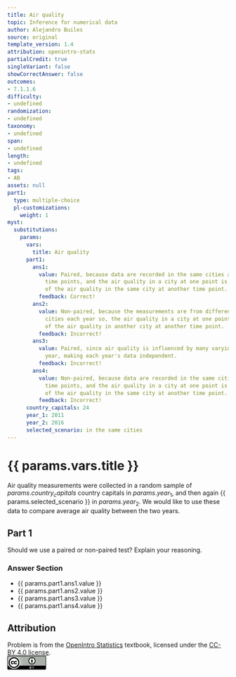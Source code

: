 ```yaml
---
title: Air quality
topic: Inference for numerical data
author: Alejandro Builes
source: original
template_version: 1.4
attribution: openintro-stats
partialCredit: true
singleVariant: false
showCorrectAnswer: false
outcomes:
- 7.1.1.6
difficulty:
- undefined
randomization:
- undefined
taxonomy:
- undefined
span:
- undefined
length:
- undefined
tags:
- AB
assets: null
part1:
  type: multiple-choice
  pl-customizations:
    weight: 1
myst:
  substitutions:
    params:
      vars:
        title: Air quality
      part1:
        ans1:
          value: Paired, because data are recorded in the same cities at two different
            time points, and the air quality in a city at one point is not independent
            of the air quality in the same city at another time point.
          feedback: Correct!
        ans2:
          value: Non-paired, because the measurements are from different, non-corresponding
            cities each year so, the air quality in a city at one point is independent
            of the air quality in another city at another time point.
          feedback: Incorrect!
        ans3:
          value: Paired, since air quality is influenced by many varying factors each
            year, making each year's data independent.
          feedback: Incorrect!
        ans4:
          value: Non-paired, because data are recorded in the same cities at two different
            time points, and the air quality in a city at one point is not independent
            of the air quality in the same city at another time point.
          feedback: Incorrect!
      country_capitals: 24
      year_1: 2011
      year_2: 2016
      selected_scenario: in the same cities
---
```

# {{ params.vars.title }}
Air quality measurements were collected in a random sample of ${{ params.country_capitals }}$ country capitals in ${{ params.year_1 }}$, and then again {{ params.selected_scenario }} in ${{ params.year_2 }}$. We would like to use these data to compare average air quality between the two years.

## Part 1

Should we use a paired or non-paired test? Explain your reasoning.

### Answer Section

- {{ params.part1.ans1.value }}
- {{ params.part1.ans2.value }}
- {{ params.part1.ans3.value }}
- {{ params.part1.ans4.value }}

## Attribution

Problem is from the [OpenIntro Statistics](https://openintro.org/book/os/) textbook, licensed under the [CC-BY 4.0 license](https://creativecommons.org/licenses/by/4.0/).<br>![Image representing the Creative Commons 4.0 BY license.](https://raw.githubusercontent.com/firasm/bits/master/by.png)